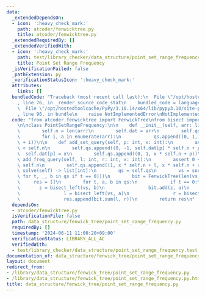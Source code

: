 ```yaml
---
data:
  _extendedDependsOn:
  - icon: ':heavy_check_mark:'
    path: atcoder/fenwicktree.py
    title: atcoder/fenwicktree.py
  _extendedRequiredBy: []
  _extendedVerifiedWith:
  - icon: ':heavy_check_mark:'
    path: test/library_checker/data_structure/point_set_range_frequency.test.py
    title: Point Set Range Frequency
  _isVerificationFailed: false
  _pathExtension: py
  _verificationStatusIcon: ':heavy_check_mark:'
  attributes:
    links: []
  bundledCode: "Traceback (most recent call last):\n  File \"/opt/hostedtoolcache/PyPy/3.10.14/x64/lib/pypy3.10/site-packages/onlinejudge_verify/documentation/build.py\"\
    , line 76, in _render_source_code_stat\n    bundled_code = language.bundle(\n\
    \  File \"/opt/hostedtoolcache/PyPy/3.10.14/x64/lib/pypy3.10/site-packages/onlinejudge_verify/languages/python.py\"\
    , line 96, in bundle\n    raise NotImplementedError\nNotImplementedError\n"
  code: "from atcoder.fenwicktree import FenwickTree\nfrom bisect import bisect_left\n\
    \n\nclass PointSetRangeFrequency:\n\n    def __init__(self, arr: list[int]):\n\
    \        self.n = len(arr)\n        self.dat = arr\n        self.qs = qs = []\n\
    \        for i, a in enumerate(arr):\n            qs.append((0, 1, a * self.n\
    \ + i))\n\n    def add_set_query(self, p: int, x: int):\n        assert 0 <= p\
    \ < self.n\n        self.qs.append((0, -1, self.dat[p] * self.n + p))\n      \
    \  self.dat[p] = x\n        self.qs.append((0, 1, x * self.n + p))\n\n    def\
    \ add_freq_query(self, l: int, r: int, x: int):\n        assert 0 <= l <= r <=\
    \ self.n\n        self.qs.append((1, x * self.n + l, x * self.n + r))\n\n    def\
    \ solve(self) -> list[int]:\n        qs = self.qs\n        vs = sorted(set([b\
    \ for t, _, b in qs if t == 0]))\n        bit = FenwickTree(len(vs) + 1)\n   \
    \     res = []\n        for t, a, b in qs:\n            if t == 0:\n         \
    \       z = bisect_left(vs, b)\n                bit.add(z, a)\n            else:\n\
    \                l = bisect_left(vs, a)\n                r = bisect_left(vs, b)\n\
    \                res.append(bit.sum(l, r))\n        return res\n"
  dependsOn:
  - atcoder/fenwicktree.py
  isVerificationFile: false
  path: data_structure/fenwick_tree/point_set_range_frequency.py
  requiredBy: []
  timestamp: '2024-06-11 11:00:20+09:00'
  verificationStatus: LIBRARY_ALL_AC
  verifiedWith:
  - test/library_checker/data_structure/point_set_range_frequency.test.py
documentation_of: data_structure/fenwick_tree/point_set_range_frequency.py
layout: document
redirect_from:
- /library/data_structure/fenwick_tree/point_set_range_frequency.py
- /library/data_structure/fenwick_tree/point_set_range_frequency.py.html
title: data_structure/fenwick_tree/point_set_range_frequency.py
---
```

